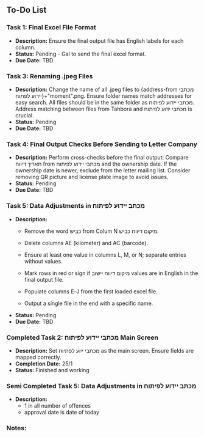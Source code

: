 ## To-Do List

### Task 1: Final Excel File Format
- **Description:** Ensure the final output file has English labels for each column.
- **Status:** Pending - Gal to send the final excel format.
- **Due Date:** TBD

### Task 3: Renaming .jpeg Files
- **Description:** Change the name of all .jpeg files to {address-from מכתבי יידוע לפתוח}+"moment".png. Ensure folder names match addresses for easy search. All files should be in the same folder as מכתבי יידוע לפיתוח. Address matching between files from Tahbora and מכתבי ידוע לפיתוח is crucial.
- **Status:** Pending
- **Due Date:** TBD

### Task 4: Final Output Checks Before Sending to Letter Company
- **Description:** Perform cross-checks before the final output: Compare תאריך דיווח from מכתבי יידוע לפיתוח and the ownership date. If the ownership date is newer, exclude from the letter mailing list. Consider removing QR picture and license plate image to avoid issues.
- **Status:** Pending
- **Due Date:** TBD

### Task 5: Data Adjustments in מכתב יידוע לפיתוח
- **Description:** 
   - Remove the word כביש from Colum N מיקום דיווח כביש.
   - Delete columns AE (kilometer) and AC (barcode).

   - Ensure at least one value in columns L, M, or N; separate entries without values.
   - Mark rows in red or sign if מיקום דיווח יישוב values are in English in the final output file.
   - Populate columns E-J from the first loaded excel file.
   - Output a single file in the end with a specific name.
- **Status:** Pending
- **Due Date:** TBD

### Completed Task 2: מכתבי יידוע לפיתוח Main Screen
- **Description:** Set מכתבי ייוע לפתיוח as the main screen. Ensure fields are mapped correctly.
- **Completion Date:** 25/1
- **Status:** Finished and working

### Semi Completed Task 5: Data Adjustments in מכתב יידוע לפיתוח
- **Description:** 
    - 1 in all number of offences
    - approval date is date of today
### Notes:

